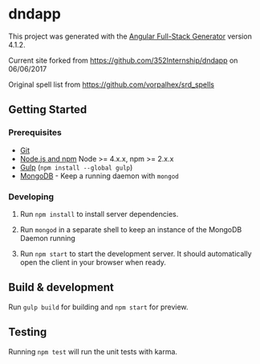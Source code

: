 # dndapp

This project was generated with the [Angular Full-Stack Generator](https://github.com/DaftMonk/generator-angular-fullstack) version 4.1.2.

Current site forked from https://github.com/352Internship/dndapp on 06/06/2017

Original spell list from https://github.com/vorpalhex/srd_spells

## Getting Started

### Prerequisites

- [Git](https://git-scm.com/)
- [Node.js and npm](nodejs.org) Node >= 4.x.x, npm >= 2.x.x
- [Gulp](http://gulpjs.com/) (`npm install --global gulp`)
- [MongoDB](https://www.mongodb.org/) - Keep a running daemon with `mongod`

### Developing

1. Run `npm install` to install server dependencies.

2. Run `mongod` in a separate shell to keep an instance of the MongoDB Daemon running

3. Run `npm start` to start the development server. It should automatically open the client in your browser when ready.

## Build & development

Run `gulp build` for building and `npm start` for preview.

## Testing

Running `npm test` will run the unit tests with karma.
